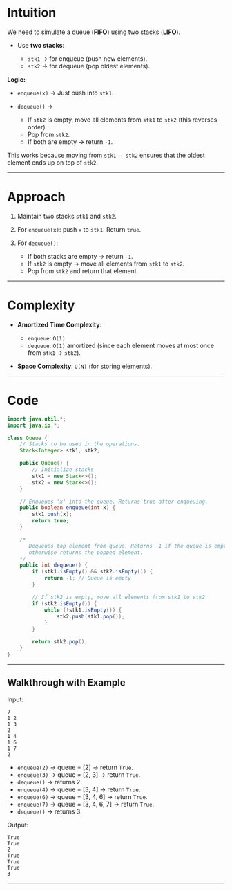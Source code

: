 # Intuition

We need to simulate a queue (**FIFO**) using two stacks (**LIFO**).

* Use **two stacks**:

  * `stk1` → for enqueue (push new elements).
  * `stk2` → for dequeue (pop oldest elements).

**Logic:**

* `enqueue(x)` → Just push into `stk1`.
* `dequeue()` →

  * If `stk2` is empty, move all elements from `stk1` to `stk2` (this reverses order).
  * Pop from `stk2`.
  * If both are empty → return `-1`.

This works because moving from `stk1 → stk2` ensures that the oldest element ends up on top of `stk2`.

---

# Approach

1. Maintain two stacks `stk1` and `stk2`.
2. For `enqueue(x)`: push `x` to `stk1`. Return `true`.
3. For `dequeue()`:

   * If both stacks are empty → return `-1`.
   * If `stk2` is empty → move all elements from `stk1` to `stk2`.
   * Pop from `stk2` and return that element.

---

# Complexity

* **Amortized Time Complexity**:
  * `enqueue`: `O(1)`
  * `dequeue`: `O(1)` amortized (since each element moves at most once from `stk1` → `stk2`).
    
* **Space Complexity**: `O(N)` (for storing elements).

---

# Code

```java
import java.util.*;
import java.io.*;

class Queue {
    // Stacks to be used in the operations.
    Stack<Integer> stk1, stk2;

    public Queue() {
        // Initialize stacks
        stk1 = new Stack<>();
        stk2 = new Stack<>();
    }

    // Enqueues 'x' into the queue. Returns true after enqueuing.
    public boolean enqueue(int x) {
        stk1.push(x);
        return true;
    }

    /*
       Dequeues top element from queue. Returns -1 if the queue is empty, 
       otherwise returns the popped element.
    */
    public int dequeue() {
        if (stk1.isEmpty() && stk2.isEmpty()) {
            return -1; // Queue is empty
        }

        // If stk2 is empty, move all elements from stk1 to stk2
        if (stk2.isEmpty()) {
            while (!stk1.isEmpty()) {
                stk2.push(stk1.pop());
            }
        }

        return stk2.pop();
    }
}
```

---

## Walkthrough with Example

Input:

```
7
1 2 
1 3 
2 
1 4 
1 6 
1 7 
2
```

* `enqueue(2)` → queue = \[2] → return `True`.
* `enqueue(3)` → queue = \[2, 3] → return `True`.
* `dequeue()` → returns 2.
* `enqueue(4)` → queue = \[3, 4] → return `True`.
* `enqueue(6)` → queue = \[3, 4, 6] → return `True`.
* `enqueue(7)` → queue = \[3, 4, 6, 7] → return `True`.
* `dequeue()` → returns 3.

Output:

```
True
True
2
True
True
True
3
```

---
